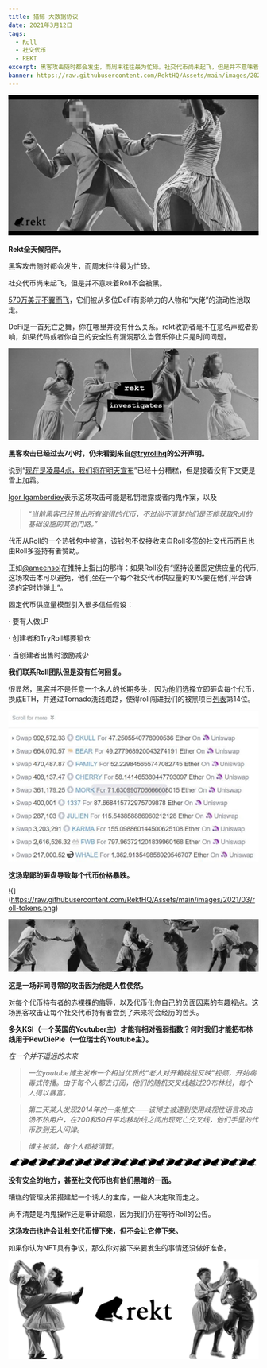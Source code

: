 ```yaml
---
title: 猎鲸-大数据协议
date: 2021年3月12日
tags:
  - Roll
  - 社交代币
  - REKT
excerpt: 黑客攻击随时都会发生，而周末往往最为忙碌。社交代币尚未起飞，但是并不意味着Roll不会被黑。570万美元不翼而飞，然而仍未见到来自Roll团队的声明。
banner: https://raw.githubusercontent.com/RektHQ/Assets/main/images/2021/03/roll-header.png
---
```


![](https://raw.githubusercontent.com/RektHQ/Assets/main/images/2021/03/roll-header.png)

**Rekt全天候陪伴。**

黑客攻击随时都会发生，而周末往往最为忙碌。

社交代币尚未起飞，但是并不意味着Roll不会被黑。

[570万美元不翼而飞](https://etherscan.io/tx/0xfa36e3169bea7f56065a65ab1ccf47d340a68b374278fadfc43e926d4163f94f)，它们被从多位DeFi有影响力的人物和“大佬”的流动性池取走。

DeFi是一首死亡之舞，你在哪里并没有什么关系。rekt收割者毫不在意名声或者影响，如果代码或者你自己的安全性有漏洞那么当音乐停止只是时间问题。

![](https://raw.githubusercontent.com/RektHQ/Assets/main/images/2021/03/roll-investigates.png)

**黑客攻击已经过去7小时，仍未看到来自[@tryrollhq](https://twitter.com/tryrollhq)的公开声明。**

说到“[现在是凌晨4点，我们将在明天宣布](https://twitter.com/MyCrypto/status/1371023004272975876?s=19)”已经十分糟糕，但是接着没有下文更是雪上加霜。

[Igor Igamberdiev](https://twitter.com/FrankResearcher/status/1371039886657085445?s=19)表示这场攻击可能是私钥泄露或者内鬼作案，以及

> _“当前黑客已经售出所有盗得的代币，不过尚不清楚他们是否能获取Roll的基础设施的其他门路。”_

代币从Roll的一个热钱包中被盗，该钱包不仅接收来自Roll多签的社交代币而且也由Roll多签持有者赞助。

正如[@ameensol](https://twitter.com/ameensol/status/1371109368985382915?s=19)在推特上指出的那样：如果Roll没有“坚持设置固定供应量的代币,这场攻击本可以避免，他们坐在一个每个社交代币供应量的10%要在他们平台铸造的定时炸弹上”。

固定代币供应量模型引入很多信任假设：

· 要有人做LP

· 创建者和TryRoll都要锁仓

· 当创建者出售时激励减少

**我们联系Roll团队但是没有任何回复。**

很显然，[黑客](https://etherscan.io/address/0x5fe4e7124d1da9046edc67a6499b565241be0167)并不是任意一个名人的长期多头，因为他们选择立即砸盘每个代币，换成ETH，并通过Tornado洗钱跑路，使得roll闯进我们的被黑项目[列表](https://rekt.eth.link/leaderboard/)第14位。

![](https://raw.githubusercontent.com/RektHQ/Assets/main/images/2021/03/roll-rekt-tx.png)

**这场卑鄙的砸盘导致每个代币价格暴跌。**

!{](https://raw.githubusercontent.com/RektHQ/Assets/main/images/2021/03/roll-tokens.png)

![](https://raw.githubusercontent.com/RektHQ/Assets/main/images/2021/03/roll-linebreak.png)

**这是一场非同寻常的攻击因为他是人性使然。**

对每个代币持有者的赤裸裸的侮辱，以及代币化你自己的负面因素的有趣视点。这场黑客攻击让每个社交代币持有者尝到了未来将会经历的苦头。

**多久KSI（一个英国的Youtuber主）才能有相对强弱指数？何时我们才能把布林线用于PewDiePie（一位瑞士的Youtube主）。**

_在一个并不遥远的未来_

> _一位youtube博主发布一个相当优质的“老人对开箱挑战反映”视频，开始病毒式传播。由于每个人都去订阅，他们的随机交叉线越过20布林线，每个人得以暴富。_

> _第二天某人发现2014年的一条推文——该博主被逮到使用歧视性语言攻击汤不热用户，在200和50日平均移动线之间出现死亡交叉线，他们手里的代币跌到无人问津。_

> _博主被禁，每个人都被清算。_

![](https://raw.githubusercontent.com/RektHQ/Assets/main/images/2021/03/rekt-linebreak.png)

**没有安全的地方，甚至社交代币也有他们黑暗的一面。**

糟糕的管理决策搭建起一个诱人的宝库，一些人决定取而走之。

尚不清楚是内鬼操作还是审计疏忽，因为我们仍在等待Roll的公告。

**这场攻击也许会让社交代币慢下来，但不会让它停下来。**

如果你认为NFT具有争议，那么你对接下来要发生的事情还没做好准备。

![](https://raw.githubusercontent.com/RektHQ/Assets/main/images/2021/03/roll-conc.png)

